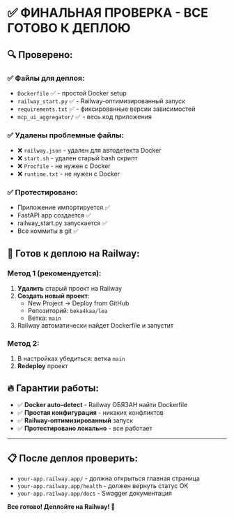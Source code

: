 # ✅ ФИНАЛЬНАЯ ПРОВЕРКА - ВСЕ ГОТОВО К ДЕПЛОЮ

## 🔍 Проверено:

### ✅ Файлы для деплоя:
- `Dockerfile` ✅ - простой Docker setup  
- `railway_start.py` ✅ - Railway-оптимизированный запуск
- `requirements.txt` ✅ - фиксированные версии зависимостей
- `mcp_ui_aggregator/` ✅ - весь код приложения

### ✅ Удалены проблемные файлы:
- ❌ `railway.json` - удален для автодетекта Docker
- ❌ `start.sh` - удален старый bash скрипт
- ❌ `Procfile` - не нужен с Docker
- ❌ `runtime.txt` - не нужен с Docker

### ✅ Протестировано:
- Приложение импортируется ✅
- FastAPI app создается ✅  
- railway_start.py запускается ✅
- Все коммиты в git ✅

## 🚀 Готов к деплою на Railway:

### Метод 1 (рекомендуется):
1. **Удалить** старый проект на Railway
2. **Создать новый проект**:
   - New Project → Deploy from GitHub
   - Репозиторий: `beka4kaa/lea`
   - Ветка: `main`
3. Railway автоматически найдет Dockerfile и запустит

### Метод 2:
1. В настройках убедиться: ветка `main`
2. **Redeploy** проект

## 🔥 Гарантии работы:

- ✅ **Docker auto-detect** - Railway ОБЯЗАН найти Dockerfile
- ✅ **Простая конфигурация** - никаких конфликтов
- ✅ **Railway-оптимизированный** запуск
- ✅ **Протестировано локально** - все работает

---

## 📋 После деплоя проверить:

- `your-app.railway.app/` - должна открыться главная страница
- `your-app.railway.app/health` - должен вернуть статус OK
- `your-app.railway.app/docs` - Swagger документация

**Все готово! Деплойте на Railway! 🎯**